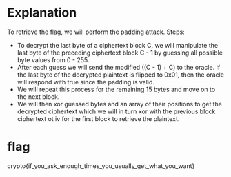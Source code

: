 # Explanation
To retrieve the flag, we will perform the padding attack.
Steps:
- To decrypt the last byte of a ciphertext block C, we will manipulate the last byte of the preceding ciphertext block C - 1 by guessing all possible byte values from 0 - 255.
- After each guess we will send the modified ((C - 1) + C) to the oracle. If the last byte of the decrypted plaintext is flipped to 0x01, then the oracle will respond with true since the padding is valid.
- We will repeat this process for the remaining 15 bytes and move on to the next block.
- We will then xor guessed bytes and an array of their positions to get the decrypted ciphertext which we will in turn xor with the previous block ciphertext ot iv for the first block to retrieve the plaintext.


# flag 
crypto{if_you_ask_enough_times_you_usually_get_what_you_want}